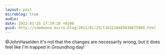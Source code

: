 ```yaml
---
layout: post
microblog: true
audio: 
date: 2012-01-25 17:29:28 +0100
guid: http://samdeane.micro.blog/2012/01/25/t162210485838675968.html
---
```

@JohnHaselden it's not that the changes are necessarily wrong, but it does feel like I'm trapped in Groundhog day!
